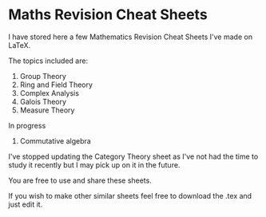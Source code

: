 # Maths Revision Cheat Sheets
I have stored here a few Mathematics Revision Cheat Sheets I've made on LaTeX.

The topics included are:
1. Group Theory
2. Ring and Field Theory
3. Complex Analysis
4. Galois Theory 
5. Measure Theory

In progress
1. Commutative algebra

I've stopped updating the Category Theory sheet as I've not had the time to study it recently but I may pick up on it in the future.

You are free to use and share these sheets.

If you wish to make other similar sheets feel free to download the .tex and just edit it.
